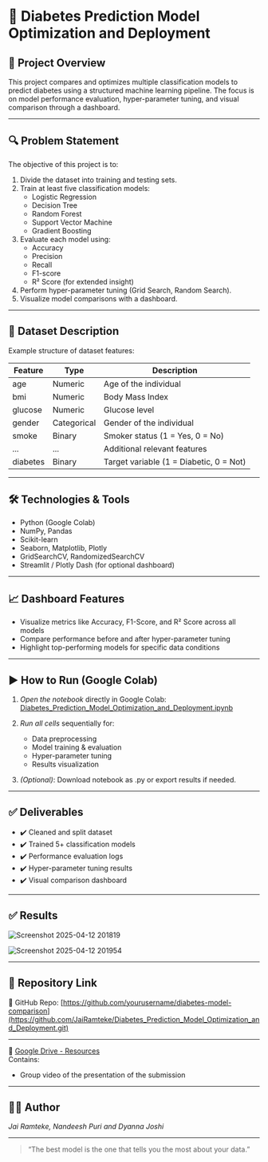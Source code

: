 # 🧠 Diabetes Prediction Model Optimization and Deployment

## 📌 Project Overview

This project compares and optimizes multiple classification models to predict diabetes using a structured machine learning pipeline. The focus is on model performance evaluation, hyper-parameter tuning, and visual comparison through a dashboard.

---

## 🔍 Problem Statement

The objective of this project is to:

1. Divide the dataset into training and testing sets.
2. Train at least five classification models:
   - Logistic Regression
   - Decision Tree
   - Random Forest
   - Support Vector Machine
   - Gradient Boosting
3. Evaluate each model using:
   - Accuracy
   - Precision
   - Recall
   - F1-score
   - R² Score (for extended insight)
4. Perform hyper-parameter tuning (Grid Search, Random Search).
5. Visualize model comparisons with a dashboard.

---

## 🧾 Dataset Description

Example structure of dataset features:

| Feature      | Type       | Description                           |
|--------------|------------|---------------------------------------|
| age          | Numeric    | Age of the individual                 |
| bmi          | Numeric    | Body Mass Index                       |
| glucose      | Numeric    | Glucose level                         |
| gender       | Categorical| Gender of the individual              |
| smoke        | Binary     | Smoker status (1 = Yes, 0 = No)       |
| ...          | ...        | Additional relevant features          |
| diabetes     | Binary     | Target variable (1 = Diabetic, 0 = Not) |

---

## 🛠️ Technologies & Tools

- Python (Google Colab)
- NumPy, Pandas
- Scikit-learn
- Seaborn, Matplotlib, Plotly
- GridSearchCV, RandomizedSearchCV
- Streamlit / Plotly Dash (for optional dashboard)

---

## 📈 Dashboard Features

- Visualize metrics like Accuracy, F1-Score, and R² Score across all models
- Compare performance before and after hyper-parameter tuning
- Highlight top-performing models for specific data conditions

---

## ▶️ How to Run (Google Colab)

1. *Open the notebook* directly in Google Colab:  
   [Diabetes_Prediction_Model_Optimization_and_Deployment.ipynb](https://colab.research.google.com/drive/YOUR_NOTEBOOK_LINK)

2. *Run all cells* sequentially for:
   - Data preprocessing
   - Model training & evaluation
   - Hyper-parameter tuning
   - Results visualization

3. *(Optional)*: Download notebook as .py or export results if needed.

---


## ✅ Deliverables

- ✔️ Cleaned and split dataset
- ✔️ Trained 5+ classification models
- ✔️ Performance evaluation logs
- ✔️ Hyper-parameter tuning results
- ✔️ Visual comparison dashboard

---


## ✅ Results


![Screenshot 2025-04-12 201819](https://github.com/user-attachments/assets/369c91e0-8f1a-43e9-bb6b-5db2a67bfe48)




![Screenshot 2025-04-12 201954](https://github.com/user-attachments/assets/8d4ef7e4-b961-43ea-96fc-25f4995dd0e4)

---


## 📌 Repository Link

🔗 GitHub Repo: [https://github.com/yourusername/diabetes-model-comparison](https://github.com/JaiRamteke/Diabetes_Prediction_Model_Optimization_and_Deployment.git)

---


📁 [Google Drive - Resources](https://drive.google.com/drive/folders/1u0PrWS-AEzMIpOLhnx8Oc6uLfPVZXiyp?usp=sharing)  
Contains:
-  Group video of the presentation of the submission

---


## 👨‍💻 Author

*Jai Ramteke, Nandeesh Puri and Dyanna Joshi*  

---

> “The best model is the one that tells you the most about your data.”

